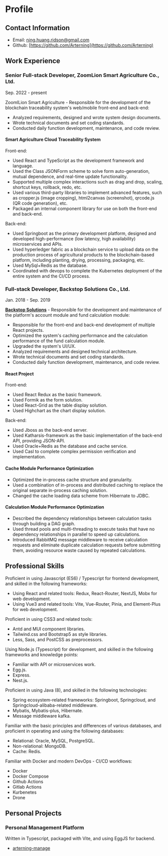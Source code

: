 # Profile

## **Contact Information**

- Email: [ning.huang.ridson@gmail.com](mailto:ning.huang.ridson@gmail.com)
- Github: [https://github.com/Arterning](https://github.com/Arterning)

## **Work Experience**

### **Senior Full-stack Developer, ZoomLion Smart Agriculture Co., Ltd.**

Sep. 2022 - present

ZoomlLion Smart Agriculture - Responsible for the development of the blockchain traceability system's web/mobile front-end and back-end:

- Analyzed requirements, designed and wrote system design documents.
- Wrote technical documents and set coding standards.
- Conducted daily function development, maintenance, and code review.

#### **Smart Agriculture Cloud Traceability System**

Front-end:

- Used React and TypeScript as the development framework and language.
- Used the Class JSONForm scheme to solve form auto-generation, mutual dependence, and real-time update functionality.
- Supported multiple complex interactions such as drag and drop, scaling, shortcut keys, rollback, redo, etc.
- Used various third-party libraries to implement advanced features, such as cropper.js (image cropping), html2canvas (screenshot), qrcode.js (QR code generation), etc.
- Packaged an internal component library for use on both the front-end and back-end.

Back-end:

- Used Springboot as the primary development platform, designed and developed high-performance (low latency, high availability) microservices and APIs.
- Used hyperledger fabric as a blockchain service to upload data on the production process of agricultural products to the blockchain-based platform, including planting, drying, processing, packaging, etc.
- Used MySql+Redis as the database.
- Coordinated with devops to complete the Kubernetes deployment of the entire system and the CI/CD process.

### **Full-stack Developer, Backstop Solutions Co., Ltd.**

Jan. 2018 - Sep. 2019

**[Backstop Solutions](https://www.backstopsolutions.com/about-backstop)** - Responsible for the development and maintenance of the platform's account module and fund calculation module:

- Responsible for the front-end and back-end development of multiple React projects.
- Optimized the system's caching performance and the calculation performance of the fund calculation module.
- Upgraded the system's UI/UX.
- Analyzed requirements and designed technical architecture.
- Wrote technical documents and set coding standards.
- Conducted daily function development, maintenance, and code review.

#### **React Project**

Front-end:

- Used React Redux as the basic framework.
- Used Formik as the form solution.
- Used React-Grid as the table display solution.
- Used Highchart as the chart display solution.

Back-end:

- Used Jboss as the back-end server.
- Used Katharsis-framework as the basic implementation of the back-end API, providing JSON-API.
- Used Oracle+Redis as the database and cache service.
- Used Casl to complete complex permission verification and implementation.

#### **Cache Module Performance Optimization**

- Optimized the in-process cache structure and granularity.
- Used a combination of in-process and distributed caching to replace the original separate in-process caching solution.
- Changed the cache loading data scheme from Hibernate to JDBC.

#### **Calculation Module Performance Optimization**

- Described the dependency relationships between calculation tasks through building a DAG graph.
- Used thread pools and multi-threading to execute tasks that have no dependency relationships in parallel to speed up calculations.
- Introduced RabbitMQ message middleware to receive calculation requests and eliminate duplicate calculation requests before submitting them, avoiding resource waste caused by repeated calculations.

## **Professional Skills**

Proficient in using Javascript (ES6) / Typescript for frontend development, and skilled in the following frameworks:

- Using React and related tools: Redux, React-Router, NextJS, Mobx for web development.
- Using Vue3 and related tools: Vite, Vue-Router, Pinia, and Element-Plus for web development.

Proficient in using CSS3 and related tools:

- Antd and MUI component libraries.
- Tailwind.css and Bootstrap5 as style libraries.
- Less, Sass, and PostCSS as preprocessors.

Using Node.js (Typescript) for development, and skilled in the following frameworks and knowledge points:

- Familiar with API or microservices work.
- Egg.js.
- Express.
- Nest.js.

Proficient in using Java (8), and skilled in the following technologies:

- Spring ecosystem-related frameworks: Springboot, Springcloud, and Springcloud-alibaba-related middleware.
- Mybatis, Mybatis-plus, Hibernate.
- Message middleware kafka.

Familiar with the basic principles and differences of various databases, and proficient in operating and using the following databases:

- Relational: Oracle, MySQL, PostgreSQL.
- Non-relational: MongoDB.
- Cache: Redis.

Familiar with Docker and modern DevOps - CI/CD workflows:

- Docker
- Docker Compose
- Github Actions
- Gitlab Actions
- Kurbenetes
- Drone

## **Personal Projects**

### **Personal Management Platform**

Written in Typescript, packaged with Vite, and using EggJS for backend.

- [arterning-manage](https://github.com/Arterning/arterning-manage)

